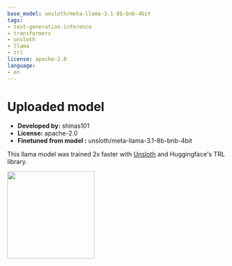 ```yaml
---
base_model: unsloth/meta-llama-3.1-8b-bnb-4bit
tags:
- text-generation-inference
- transformers
- unsloth
- llama
- trl
license: apache-2.0
language:
- en
---
```


# Uploaded  model

- **Developed by:** shinas101
- **License:** apache-2.0
- **Finetuned from model :** unsloth/meta-llama-3.1-8b-bnb-4bit

This llama model was trained 2x faster with [Unsloth](https://github.com/unslothai/unsloth) and Huggingface's TRL library.

[<img src="https://raw.githubusercontent.com/unslothai/unsloth/main/images/unsloth%20made%20with%20love.png" width="200"/>](https://github.com/unslothai/unsloth)
